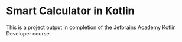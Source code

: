 # Smart Calculator in Kotlin

This is a project output in completion of the Jetbrains Academy Kotlin Developer course. 
